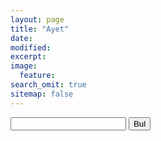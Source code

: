 ```yaml
---
layout: page
title: "Ayet"
date: 
modified:
excerpt:
image:
  feature:
search_omit: true
sitemap: false
---
```


<form action="/find/" method="get">
  <label for="search-box"></label>
  <input type="text" id="search-box" name="query">
  <input type="submit" value="Bul">
</form>

<ul id="search-results"></ul>

<script>
  window.store = {
    {% for post in site.posts %}
      "{{ post.url | slugify }}": {
        "title": "{{ post.title | xml_escape }}",
        "author": "{{ post.author | xml_escape }}",
        "category": "{{ post.category | xml_escape }}",
        "content": {{ post.content | strip_html | strip_newlines | jsonify }},
        "url": "{{ post.url | xml_escape }}"
      }
      {% unless forloop.last %},{% endunless %}
    {% endfor %}
  };
</script>
<script src="cdnjs.cloudflare.com/ajax/libs/lunr.js/2.1.3/lunr.min.js"></script>
<script src="/js/search.js"></script>
